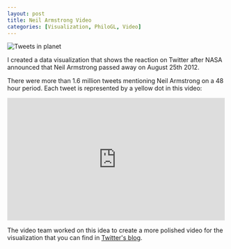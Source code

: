 ```yaml
---
layout: post
title: Neil Armstrong Video
categories: [Visualization, PhiloGL, Video]
---
```


![Tweets in planet](/blog/assets/armstrong/1.png)

I created a data visualization that shows the reaction on
Twitter after NASA announced that Neil Armstrong passed away on August 25th 2012.

There were more than 1.6 million tweets mentioning Neil Armstrong
on a 48 hour period. Each tweet is represented by a yellow dot in this video:

<iframe width="500" height="281" src="http://www.youtube.com/embed/lfND_hBL0aY?rel=0" frameborder="0" allowfullscreen="true">
</iframe>

The video team worked on this idea to create a more polished video for the
visualization that you can find in [Twitter's blog](http://blog.twitter.com/2012/08/remembering-first-man-on-moon_31.html).

